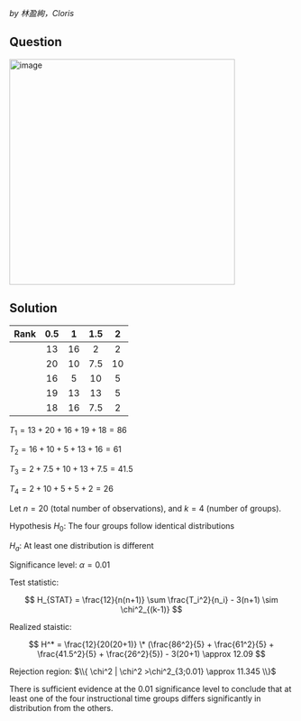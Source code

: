 *by 林盈絢，Cloris*

## Question
<img width="400" alt="image" src="https://github.com/user-attachments/assets/dac32ebc-f019-48ab-8690-25238852cf73" />

## Solution
| Rank | 0.5 |  1  | 1.5 |  2  |
| :--: | :-: | :-: | :-: | :-: |
|      |  13 |  16 |  2  |  2  |
|      |  20 |  10 | 7.5 |  10 |
|      |  16 |  5  |  10 |  5  |
|      |  19 |  13 |  13 |  5  |
|      |  18 |  16 | 7.5 |  2  |

$T_1 = 13 + 20 + 16 + 19 + 18 = 86$

$T_2 = 16 + 10 + 5 + 13 + 16 = 61$

$T_3 = 2 + 7.5 + 10 + 13 + 7.5 = 41.5$

$T_4 = 2 + 10 + 5 + 5 + 2 = 26$

Let $n = 20$ (total number of observations), and $k = 4$ (number of groups).

Hypothesis
$H_0$: The four groups follow identical distributions

$H_a$: At least one distribution is different

Significance level: $\alpha = 0.01$

Test statistic:

$$
H_{STAT} = \frac{12}{n(n+1)} \sum \frac{T_i^2}{n_i} - 3(n+1) \sim \chi^2_{(k-1)}
$$

Realized staistic:

$$
H^* = \frac{12}{20(20+1)} \* (\frac{86^2}{5} + \frac{61^2}{5} + \frac{41.5^2}{5} + \frac{26^2}{5}) - 3(20+1) \approx 12.09
$$

Rejection region: $\\{ \chi^2 | \chi^2 >\chi^2_{3;0.01} \approx 11.345 \\}$

There is sufficient evidence at the 0.01 significance level to conclude that at least one of the four instructional time groups differs significantly in distribution from the others.
